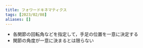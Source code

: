 ```yaml
---
title: フォワードキネマティクス
tags: [2023/02/08]
aliases: []
---
```


- 各関節の回転角などを指定して，手足の位置を一意に決定する
- 関節の角度が一意に決まるとは限らない